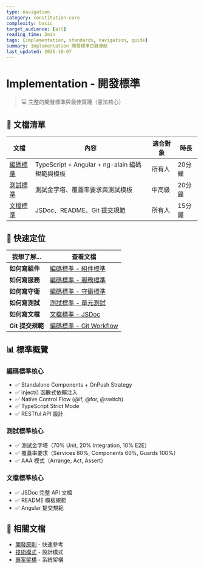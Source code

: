 ```yaml
---
type: navigation
category: constitution-core
complexity: basic
target_audience: [all]
reading_time: 2min
tags: [implementation, standards, navigation, guide]
summary: Implementation 開發標準目錄導航
last_updated: 2025-10-07
---
```


# Implementation - 開發標準

> 💻 完整的開發標準與最佳實踐（憲法核心）

## 📑 文檔清單

| 文檔 | 內容 | 適合對象 | 時長 |
|------|------|----------|------|
| [編碼標準](code/codeStandards.md) | TypeScript + Angular + ng-alain 編碼規範與模板 | 所有人 | 20分鐘 |
| [測試標準](tests/testingStandards.md) | 測試金字塔、覆蓋率要求與測試模板 | 中高級 | 20分鐘 |
| [文檔標準](documentation/documentationStandards.md) | JSDoc、README、Git 提交規範 | 所有人 | 15分鐘 |

## 🎯 快速定位

| 我想了解... | 查看文檔 |
|-------------|----------|
| **如何寫組件** | [編碼標準 - 組件標準](code/codeStandards.md#組件標準) |
| **如何寫服務** | [編碼標準 - 服務標準](code/codeStandards.md#服務標準) |
| **如何寫守衛** | [編碼標準 - 守衛標準](code/codeStandards.md#守衛標準) |
| **如何寫測試** | [測試標準 - 單元測試](tests/testingStandards.md#單元測試標準) |
| **如何寫文檔** | [文檔標準 - JSDoc](documentation/documentationStandards.md#jsdoc-標準) |
| **Git 提交規範** | [編碼標準 - Git Workflow](code/codeStandards.md#git-workflow-標準) |

## 📊 標準概覽

### 編碼標準核心
- ✅ Standalone Components + OnPush Strategy
- ✅ inject() 函數式依賴注入
- ✅ Native Control Flow (@if, @for, @switch)
- ✅ TypeScript Strict Mode
- ✅ RESTful API 設計

### 測試標準核心
- ✅ 測試金字塔（70% Unit, 20% Integration, 10% E2E）
- ✅ 覆蓋率要求（Services 80%, Components 60%, Guards 100%）
- ✅ AAA 模式（Arrange, Act, Assert）

### 文檔標準核心
- ✅ JSDoc 完整 API 文檔
- ✅ README 模板規範
- ✅ Angular 提交規範

## 🔗 相關文檔

- [開發原則](../system-patterns/patterns/developmentPrinciples.md) - 快速參考
- [技術模式](../system-patterns/patterns/technicalPatterns.md) - 設計模式
- [專案架構](../system-patterns/architecture/projectArchitecture.md) - 系統架構

